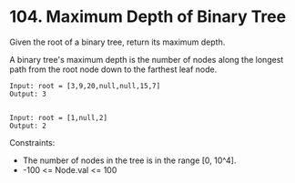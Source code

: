 # 104. Maximum Depth of Binary Tree

Given the root of a binary tree, return its maximum depth.

A binary tree's maximum depth is the number of nodes along the longest path from the root node down to the farthest leaf node.

```text
Input: root = [3,9,20,null,null,15,7]
Output: 3


Input: root = [1,null,2]
Output: 2
```

Constraints:

- The number of nodes in the tree is in the range [0, 10^4].
- -100 <= Node.val <= 100
